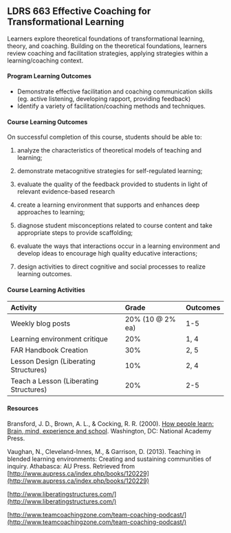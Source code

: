 ## LDRS  663 Effective Coaching for Transformational Learning

Learners explore theoretical foundations of transformational learning, theory, and coaching. Building on the theoretical foundations, learners review coaching and facilitation strategies, applying strategies within a learning/coaching context.

#### Program Learning Outcomes

* Demonstrate effective facilitation and coaching communication skills \(eg. active listening, developing rapport, providing feedback\)
* Identify a variety of facilitation/coaching methods and techniques.

#### Course Learning Outcomes

On successful completion of this course, students should be able to:

1. analyze the characteristics of theoretical models of teaching and learning;

2. demonstrate metacognitive strategies for self-regulated learning;

3. evaluate the quality of the feedback provided to students in light of relevant evidence-based research

4. create a learning environment that supports and enhances deep approaches to learning;

5. diagnose student misconceptions related to course content and take appropriate steps to provide scaffolding;

6. evaluate the ways that interactions occur in a learning environment and develop ideas to encourage high quality educative interactions;

7. design activities to direct cognitive and social processes to realize learning outcomes.

#### Course Learning Activities

| Activity | Grade | Outcomes |
| :--- | :--- | :--- |
| Weekly blog posts | 20% \(10 @ 2% ea\) | 1-5 |
| Learning environment critique | 20% | 1, 4 |
| FAR Handbook Creation | 30% | 2, 5 |
| Lesson Design \(Liberating Structures\) | 10% | 2, 4 |
| Teach a Lesson \(Liberating Structures\) | 20% | 2-5 |

#### Resources

Bransford, J. D., Brown, A. L., & Cocking, R. R. \(2000\). [How people learn: Brain, mind, experience and school](https://www.nap.edu/read/9853/chapter/1). Washington, DC: National Academy Press.

Vaughan, N., Cleveland-Innes, M., & Garrison, D. \(2013\). Teaching in blended learning environments: Creating and sustaining communities of inquiry. Athabasca: AU Press. Retrieved from [http://www.aupress.ca/index.php/books/120229](http://www.aupress.ca/index.php/books/120229)

[http://www.liberatingstructures.com/](http://www.liberatingstructures.com/)

[http://www.teamcoachingzone.com/team-coaching-podcast/](http://www.teamcoachingzone.com/team-coaching-podcast/)

